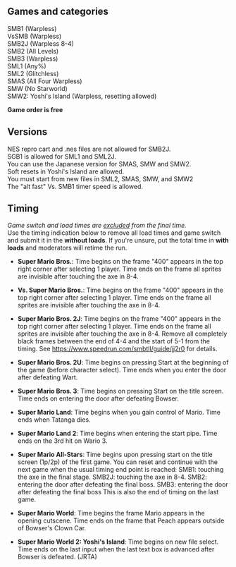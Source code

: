 ## Games and categories

SMB1 (Warpless)  
VsSMB (Warpless)  
SMB2J (Warpless 8-4)  
SMB2 (All Levels)  
SMB3 (Warpless)  
SML1 (Any%)  
SML2 (Glitchless)  
SMAS (All Four Warpless)  
SMW (No Starworld)  
SMW2: Yoshi's Island (Warpless, resetting allowed)  

**Game order is free**

## Versions

NES repro cart and .nes files are not allowed for SMB2J.  
SGB1 is allowed for SML1 and SML2J.  
You can use the Japanese version for SMAS, SMW and SMW2.  
Soft resets in Yoshi's Island are allowed.  
You must start from new files in SML2, SMAS, SMW, and SMW2  
The "alt fast" Vs. SMB1 timer speed is allowed.  

## Timing

*Game switch and load times are <ins>excluded</ins> from the final time.*  
Use the timing indication below to remove all load times and game switch and submit it in the **without loads**. If you're unsure, put the total time in **with loads** and moderators will retime the run.

- **Super Mario Bros.**: Time begins on the frame "400" appears in the top right corner after selecting 1 player. Time ends on the frame all sprites are invisible after touching the axe in 8-4.

- **Vs. Super Mario Bros.**: Time begins on the frame "400" appears in the top right corner after selecting 1 player. Time ends on the frame all sprites are invisible after touching the axe in 8-4.
- **Super Mario Bros. 2J**: Time begins on the frame "400" appears in the top right corner after selecting 1 player. Time ends on the frame all sprites are invisible after touching the axe in 8-4. Remove all completely black frames between the end of 4-4 and the start of 5-1 from the timing. See https://www.speedrun.com/smbtll/guide/jj2r0 for details.
- **Super Mario Bros. 2U**: Time begins on pressing Start at the beginning of the game (before character select). Time ends when you enter the door after defeating Wart.
- **Super Mario Bros. 3**: Time begins on pressing Start on the title screen. Time ends on entering the door after defeating Bowser.
- **Super Mario Land**: Time begins when you gain control of Mario. Time ends when Tatanga dies.
- **Super Mario Land 2**: Time begins when entering the start pipe. Time ends on the 3rd hit on Wario 3.
- **Super Mario All-Stars**: Time begins upon pressing start on the title screen (1p/2p) of the first game. You can reset and continue with the next game when the usual timing end point is reached: SMB1: touching the axe in the final stage. SMB2J: touching the axe in 8-4. SMB2: entering the door after defeating the final boss. SMB3: entering the door after defeating the final boss This is also the end of timing on the last game.
- **Super Mario World**: Time begins the frame Mario appears in the opening cutscene. Time ends on the frame that Peach appears outside of Bowser's Clown Car.
- **Super Mario World 2: Yoshi's Island**: Time begins on new file select. Time ends on the last input when the last text box is advanced after Bowser is defeated. (JRTA)